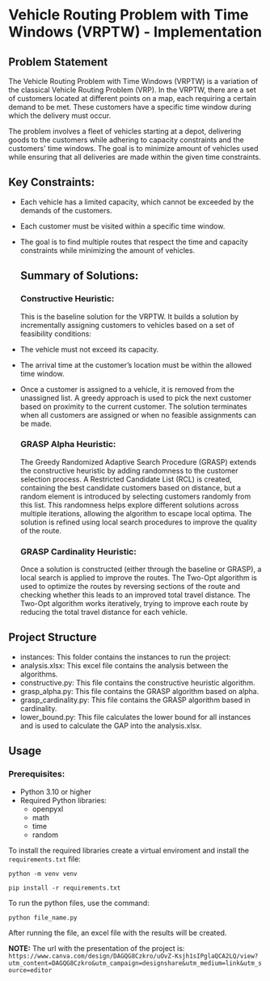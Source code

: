 # Vehicle Routing Problem with Time Windows (VRPTW) - Implementation


## Problem Statement

The Vehicle Routing Problem with Time Windows (VRPTW) is a variation of the classical Vehicle Routing Problem (VRP). In the VRPTW, there are a set of customers located at different points on a map, each requiring a certain demand to be met. These customers have a specific time window during which the delivery must occur.

The problem involves a fleet of vehicles starting at a depot, delivering goods to the customers while adhering to capacity constraints and the customers' time windows. The goal is to minimize amount of vehicles used while ensuring that all deliveries are made within the given time constraints.

## Key Constraints:

- Each vehicle has a limited capacity, which cannot be exceeded by the demands of the customers.
- Each customer must be visited within a specific time window.
- The goal is to find multiple routes that respect the time and capacity constraints while minimizing the amount of vehicles.

  ## Summary of Solutions:


  ### Constructive Heuristic:
  This is the baseline solution for the VRPTW. It builds a solution by incrementally assigning customers to vehicles based on a set of feasibility conditions:
- The vehicle must not exceed its capacity.
- The arrival time at the customer’s location must be within the allowed time window.
- Once a customer is assigned to a vehicle, it is removed from the unassigned list. A greedy approach is used to pick the next customer based on proximity to the current customer.
The solution terminates when all customers are assigned or when no feasible assignments can be made.

  ### GRASP Alpha Heuristic:
  The Greedy Randomized Adaptive Search Procedure (GRASP) extends the constructive heuristic by adding randomness to the customer selection process.
A Restricted Candidate List (RCL) is created, containing the best candidate customers based on distance, but a random element is introduced by selecting customers randomly from this list.
This randomness helps explore different solutions across multiple iterations, allowing the algorithm to escape local optima.
The solution is refined using local search procedures to improve the quality of the route.


  ### GRASP Cardinality Heuristic:
  Once a solution is constructed (either through the baseline or GRASP), a local search is applied to improve the routes.
The Two-Opt algorithm is used to optimize the routes by reversing sections of the route and checking whether this leads to an improved total travel distance.
The Two-Opt algorithm works iteratively, trying to improve each route by reducing the total travel distance for each vehicle.

## Project Structure

- instances: This folder contains the instances to run the project:
- analysis.xlsx: This excel file contains the analysis between the algorithms.
- constructive.py: This file contains the constructive heuristic algorithm.
- grasp_alpha.py: This file contains the GRASP algorithm based on alpha.
- grasp_cardinality.py: This file contains the GRASP algorithm based in cardinality.
- lower_bound.py: This file calculates the lower bound for all instances and is used to calculate the GAP into the analysis.xlsx.


## Usage 


### Prerequisites:
- Python 3.10 or higher
- Required Python libraries:
  - openpyxl
  - math
  - time
  - random
 
To install the required libraries create a virtual enviroment and install the ```requirements.txt``` file:

```
python -m venv venv
```

```
pip install -r requirements.txt
```

To run the python files, use the command:

```
python file_name.py
```
After running the file, an excel file with the results will be created.

**NOTE:**
The url with the presentation of the project is: ```https://www.canva.com/design/DAGQG8Czkro/uOvZ-Ksjh1sIPglaQCA2LQ/view?utm_content=DAGQG8Czkro&utm_campaign=designshare&utm_medium=link&utm_source=editor```


